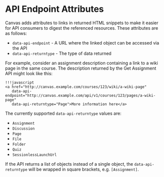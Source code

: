 API Endpoint Attributes
=======================

Canvas adds attributes to links in returned HTML snippets to make it easier for
API consumers to digest the referenced resources. These attributes are as follows:

* `data-api-endpoint` - A URL where the linked object can be accessed via the API
* `data-api-returntype` - The type of data returned

For example, consider an assignment description containing a link to a wiki page in
the same course.  The description returned by the Get Assignment API might look
like this:

    !!!javascript
    <a href="http://canvas.example.com/courses/123/wiki/a-wiki-page"
       data-api-endpoint="http://canvas.example.com/api/v1/courses/123/pages/a-wiki-page"
       data-api-returntype="Page">More information here</a>

The currently supported `data-api-returntype` values are:

* `Assignment`
* `Discussion`
* `Page`
* `File`
* `Folder`
* `Quiz`
* `SessionlessLaunchUrl`

If the API returns a list of objects instead of a single object, the `data-api-returntype`
will be wrapped in square brackets, e.g. `[Assignment]`.
